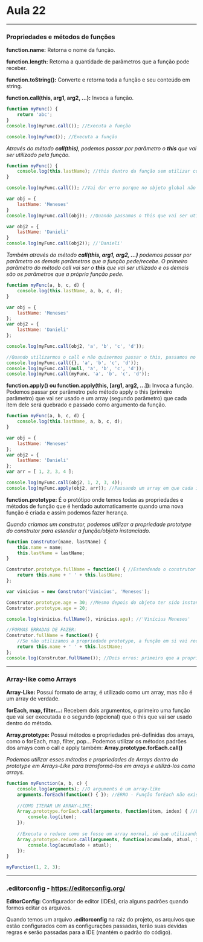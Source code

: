 # Aula 22

---
### Propriedades e métodos de funções
**function.name:** Retorna o nome da função.

**function.length:** Retorna a quantidade de parâmetros que a função pode receber.

**function.toString():** Converte e retorna toda a função e seu conteúdo em string.

**function.call(this, arg1, arg2, ...):** Invoca a função.
```javascript
function myFunc() {
    return 'abc';
}
console.log(myFunc.call()); //Executa a função

console.log(myFunc()); //Executa a função
```

*Através do método **call(this)**, podemos passar por parâmetro o **this** que vai ser utilizado pela função.*
```javascript
function myFunc() {
    console.log(this.lastName); //this dentro da função sem utilizar como construtor, referencia o objeto global.
}

console.log(myFunc.call()); //Vai dar erro porque no objeto global não existe a propriedade lastName

var obj = {
    lastName: 'Meneses'
}
console.log(myFunc.call(obj)); //Quando passamos o this que vai ser utilizado pela função, que no caso é o objeto obj, a função vai ser executada e o this dentro dela vai referenciar o objeto passado por parâmetro pelo método call e não o objeto global, assim irá retornar no console 'Meneses' sem erro

var obj2 = {
    lastName: 'Danieli'
}
console.log(myFunc.call(obj2)); //'Danieli'
```

*Também através do método **call(this, arg1, arg2, ...)** podemos passar por parâmetro os demais parâmetros que a função pede/recebe. O primeiro parâmetro do método call vai ser o **this** que vai ser utilizado e os demais são os parâmetros que a própria função pede.*
```javascript
function myFunc(a, b, c, d) {
    console.log(this.lastName, a, b, c, d);
}

var obj = {
    lastName: 'Meneses'
};
var obj2 = {
    lastName: 'Danieli'
};

console.log(myFunc.call(obj2, 'a', 'b', 'c', 'd'));

//Quando utilizarmos o call e não quisermos passar o this, passamos no lugar dele {}, null ou a própria função.
console.log(myFunc.call({}, 'a', 'b', 'c', 'd'));
console.log(myFunc.call(null, 'a', 'b', 'c', 'd'));
console.log(myFunc.call(myFunc, 'a', 'b', 'c', 'd'));
```

**function.apply() ou function.apply(**this**, [arg1, arg2, ...]):** Invoca a função. Podemos passar por parâmetro pelo método apply o this (primeiro parâmetro) que vai ser usado e um array (segundo parâmetro) que cada item dele será quebrado e passado como argumento da função.
```javascript
function myFunc(a, b, c, d) {
    console.log(this.lastName, a, b, c, d);
}

var obj = {
    lastName: 'Meneses'
};
var obj2 = {
    lastName: 'Danieli'
};
var arr = [ 1, 2, 3, 4 ];

console.log(myFunc.call(obj2, 1, 2, 3, 4));
console.log(myFunc.apply(obj2, arr)); //Passando um array em que cada item será um parâmetro, retornando o mesmo resultado que a expressão acima
```

**function.prototype:** É o protótipo onde temos todas as propriedades e métodos de função que é herdado automaticamente quando uma nova função é criada e assim podemos fazer herança.

*Quando criamos um construtor, podemos utilizar a propriedade prototype do construtor para estender a função/objeto instanciado.* 
```javascript
function Construtor(name, lastName) {
    this.name = name;
    this.lastName = lastName;
}

Construtor.prototype.fullName = function() { //Estendendo o construtor adicionando um método fullName a ele, que retorna a junção entre a propriedade name mais a lastName
    return this.name + ' ' + this.lastName;
};

var vinicius = new Construtor('Vinicius', 'Meneses');

Construtor.prototype.age = 30; //Mesmo depois do objeto ter sido instanciado ter estendido, ele vai receber a propriedade age automaticamente.
Construtor.prototype.age = 20;

console.log(vinicius.fullName(), vinicius.age); //'Vinicius Meneses'   20
```

```javascript
//FORMAS ERRADAS DE FAZER:
Construtor.fullName = function() { 
    //Se não utilizamos a propriedade prototype, a função em si vai receber um método fullName, e consequentemente, vai dar erro ao executá-la pois não existe a propriedade name e lastName na função em si.
    return this.name + ' ' + this.lastName;
};
console.log(Construtor.fullName()); //Dois erros: primeiro que a propriedade está a função em si e não no objeto instanciado porque não utilizamos o prototype e segundo, porque não existe as propriedades name e lastName na função.
```

---
### Array-like como Arrays
**Array-Like:** Possui formato de array, é utilizado como um array, mas não é um array de verdade.

**forEach, map, filter...:** Recebem dois argumentos, o primeiro uma função que vai ser executada e o segundo (opcional) que o this que vai ser usado dentro do método.

**Array.prototype:** Possui métodos e propriedades pré-definidas dos arrays, como o forEach, map, filter, pop...
Podemos utilizar os métodos padrões dos arrays com o call e apply também:
**Array.prototype.forEach.call()**

*Podemos utilizar esses métodos e propriedades de Arrays dentro do prototype em Arrays-Like para transformá-los em arrays e utilizá-los como arrays.*
```javascript
function myFunction(a, b, c) {
    console.log(arguments); //O arguments é um array-like
    arguments.forEach(function() { }); //ERRO - Função forEach não existe - Pois arguments é um array-like e não um array, sendo assim não herda os métodos e propriedades do Array.prototype.
    
    //COMO ITERAR UM ARRAY-LIKE:
    Array.prototype.forEach.call(arguments, function(item, index) { //Executamos o método forEach diretamente do array.prototype, passando o array-like como this que vai ser usado dentro do forEach e a function que será executada a cada item do array-like.
        console.log(item);
    });
    
    //Executa o reduce como se fosse um array normal, só que utilizando um array-like
    Array.prototype.reduce.call(arguments, function(acumulado, atual, index) {
        console.log(acumulado + atual);
    });
}

myFunction(1, 2, 3);
```


---
### .editorconfig - https://editorconfig.org/
**EditorConfig:** Configurador de editor (IDEs), cria alguns padrões quando formos editar os arquivos.

Quando temos um arquivo **.editorconfig** na raiz do projeto, os arquivos que estão configurados com as configurações passadas, terão suas devidas regras e serão passadas para a IDE (mantém o padrão do código).
